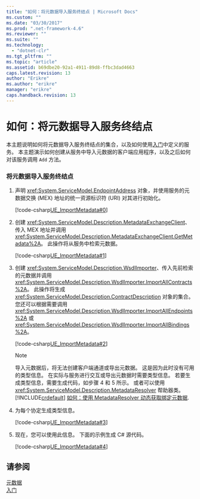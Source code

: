 ```yaml
---
title: "如何：将元数据导入服务终结点 | Microsoft Docs"
ms.custom: ""
ms.date: "03/30/2017"
ms.prod: ".net-framework-4.6"
ms.reviewer: ""
ms.suite: ""
ms.technology: 
  - "dotnet-clr"
ms.tgt_pltfrm: ""
ms.topic: "article"
ms.assetid: b69dbe20-92a1-4911-89d8-ffbc3dad4663
caps.latest.revision: 13
author: "Erikre"
ms.author: "erikre"
manager: "erikre"
caps.handback.revision: 13
---
```

# 如何：将元数据导入服务终结点
本主题说明如何将元数据导入服务终结点的集合，以及如何使用[入门](../../../../docs/framework/wcf/samples/getting-started-sample.md)中定义的服务。  本主题演示如何创建从服务中导入元数据的客户端应用程序，以及之后如何对该服务调用 `Add` 方法。  
  
### 将元数据导入服务终结点  
  
1.  声明 <xref:System.ServiceModel.EndpointAddress> 对象，并使用服务的元数据交换 \(MEX\) 地址的统一资源标识符 \(URI\) 对其进行初始化。  
  
     [!code-csharp[UE_ImportMetadata#0](../../../../samples/snippets/csharp/VS_Snippets_CFX/ue_importmetadata/cs/client.cs#0)]  
  
2.  创建 <xref:System.ServiceModel.Description.MetadataExchangeClient>、传入 MEX 地址并调用 <xref:System.ServiceModel.Description.MetadataExchangeClient.GetMetadata%2A>。  此操作将从服务中检索元数据。  
  
     [!code-csharp[UE_ImportMetadata#1](../../../../samples/snippets/csharp/VS_Snippets_CFX/ue_importmetadata/cs/client.cs#1)]  
  
3.  创建 <xref:System.ServiceModel.Description.WsdlImporter>、传入先前检索的元数据并调用 <xref:System.ServiceModel.Description.WsdlImporter.ImportAllContracts%2A>。  此操作将生成 <xref:System.ServiceModel.Description.ContractDescription> 对象的集合。  您还可以根据需要调用 <xref:System.ServiceModel.Description.WsdlImporter.ImportAllEndpoints%2A> 或 <xref:System.ServiceModel.Description.WsdlImporter.ImportAllBindings%2A>。  
  
     [!code-csharp[UE_ImportMetadata#2](../../../../samples/snippets/csharp/VS_Snippets_CFX/ue_importmetadata/cs/client.cs#2)]  
  
    > [!NOTE]
    >  导入元数据后，将无法创建客户端通道或导出元数据。  这是因为此时没有可用的类型信息。  在实际与服务进行交互或导出元数据时需要类型信息。  若要生成类型信息，需要生成代码，如步骤 4 和 5 所示。  或者可以使用 <xref:System.ServiceModel.Description.MetadataResolver> 帮助器类。  [!INCLUDE[crdefault](../../../../includes/crdefault-md.md)] [如何：使用 MetadataResolver 动态获取绑定元数据](../../../../docs/framework/wcf/feature-details/how-to-use-metadataresolver-to-obtain-binding-metadata-dynamically.md).  
  
4.  为每个协定生成类型信息。  
  
     [!code-csharp[UE_ImportMetadata#3](../../../../samples/snippets/csharp/VS_Snippets_CFX/ue_importmetadata/cs/client.cs#3)]  
  
5.  现在，您可以使用此信息。  下面的示例生成 C\# 源代码。  
  
     [!code-csharp[UE_ImportMetadata#4](../../../../samples/snippets/csharp/VS_Snippets_CFX/ue_importmetadata/cs/client.cs#4)]  
  
## 请参阅  
 [元数据](../../../../docs/framework/wcf/feature-details/metadata.md)   
 [入门](../../../../docs/framework/wcf/samples/getting-started-sample.md)